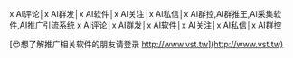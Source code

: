 x AI评论│x AI群发│x AI软件│x AI关注│x AI私信│x AI群控,AI群推王,AI采集软件,AI推广引流系统
x AI评论│x AI群发│x AI软件│x AI关注│x AI私信│x AI群控

[😍想了解推广相关软件的朋友请登录 http://www.vst.tw](http://www.vst.tw)



